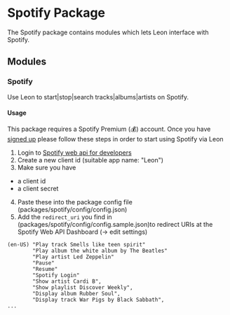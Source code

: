 # Spotify Package

The Spotify package contains modules which lets Leon interface with Spotify.

## Modules

### Spotify

Use Leon to start|stop|search tracks|albums|artists on Spotify.

#### Usage

This package requires a Spotify Premium (:moneybag:) account. Once you have [signed up](https://www.spotify.com) please
follow these steps in order to start using Spotify via Leon

1. Login to [Spotify web api for developers](https://developer.spotify.com/dashboard/login)
2. Create a new client id (suitable app name: "Leon")
3. Make sure you have

- a client id
- a client secret

4. Paste these into the package config file (packages/spotify/config/config.json)
5. Add the `redirect_uri` you find in (packages/spotify/config/config.sample.json)to redirect URIs at the Spotify Web
   API Dashboard (-> edit settings)

```
(en-US) "Play track Smells like teen spirit"
        "Play album the white album by The Beatles"
        "Play artist Led Zeppelin"
        "Pause"
        "Resume"
        "Spotify Login"
        "Show artist Cardi B",
        "Show playlist Discover Weekly",
        "Display album Rubber Soul",
        "Display track War Pigs by Black Sabbath",
...
```
